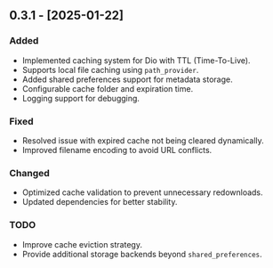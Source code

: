 ## 0.3.1 - [2025-01-22]

### Added

- Implemented caching system for Dio with TTL (Time-To-Live).
- Supports local file caching using `path_provider`.
- Added shared preferences support for metadata storage.
- Configurable cache folder and expiration time.
- Logging support for debugging.

### Fixed

- Resolved issue with expired cache not being cleared dynamically.
- Improved filename encoding to avoid URL conflicts.

### Changed

- Optimized cache validation to prevent unnecessary redownloads.
- Updated dependencies for better stability.

### TODO

- Improve cache eviction strategy.
- Provide additional storage backends beyond `shared_preferences`.
